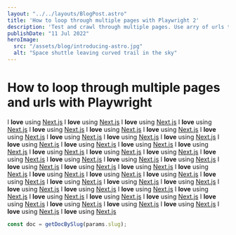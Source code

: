 ```yaml
---
layout: "../../layouts/BlogPost.astro"
title: 'How to loop through multiple pages with Playwright 2'
description: 'Test and crawl through multiple pages. Use arry of urls to loop and rerun the script. Explanation.'
publishDate: "11 Jul 2022"
heroImage:
  src: "/assets/blog/introducing-astro.jpg"
  alt: "Space shuttle leaving curved trail in the sky"
---
```


# How to loop through multiple pages and urls with Playwright

I **love** using [Next.js](https://nextjs.org/)
I **love** using [Next.js](https://nextjs.org/)
I **love** using [Next.js](https://nextjs.org/)
I **love** using [Next.js](https://nextjs.org/)
I **love** using [Next.js](https://nextjs.org/)
I **love** using [Next.js](https://nextjs.org/)
I **love** using [Next.js](https://nextjs.org/)
I **love** using [Next.js](https://nextjs.org/)
I **love** using [Next.js](https://nextjs.org/)
I **love** using [Next.js](https://nextjs.org/)
I **love** using [Next.js](https://nextjs.org/)
I **love** using [Next.js](https://nextjs.org/)
I **love** using [Next.js](https://nextjs.org/)
I **love** using [Next.js](https://nextjs.org/)
I **love** using [Next.js](https://nextjs.org/)
I **love** using [Next.js](https://nextjs.org/)
I **love** using [Next.js](https://nextjs.org/)
I **love** using [Next.js](https://nextjs.org/)
I **love** using [Next.js](https://nextjs.org/)
I **love** using [Next.js](https://nextjs.org/)
I **love** using [Next.js](https://nextjs.org/)
I **love** using [Next.js](https://nextjs.org/)
I **love** using [Next.js](https://nextjs.org/)
I **love** using [Next.js](https://nextjs.org/)
I **love** using [Next.js](https://nextjs.org/)
I **love** using [Next.js](https://nextjs.org/)
I **love** using [Next.js](https://nextjs.org/)
I **love** using [Next.js](https://nextjs.org/)
I **love** using [Next.js](https://nextjs.org/)
I **love** using [Next.js](https://nextjs.org/)
I **love** using [Next.js](https://nextjs.org/)
I **love** using [Next.js](https://nextjs.org/)
I **love** using [Next.js](https://nextjs.org/)
I **love** using [Next.js](https://nextjs.org/)
I **love** using [Next.js](https://nextjs.org/)
I **love** using [Next.js](https://nextjs.org/)
I **love** using [Next.js](https://nextjs.org/)
I **love** using [Next.js](https://nextjs.org/)
I **love** using [Next.js](https://nextjs.org/)
I **love** using [Next.js](https://nextjs.org/)
I **love** using [Next.js](https://nextjs.org/)
I **love** using [Next.js](https://nextjs.org/)
I **love** using [Next.js](https://nextjs.org/)
I **love** using [Next.js](https://nextjs.org/)
I **love** using [Next.js](https://nextjs.org/)
I **love** using [Next.js](https://nextjs.org/)

```js
const doc = getDocBySlug(params.slug);
```